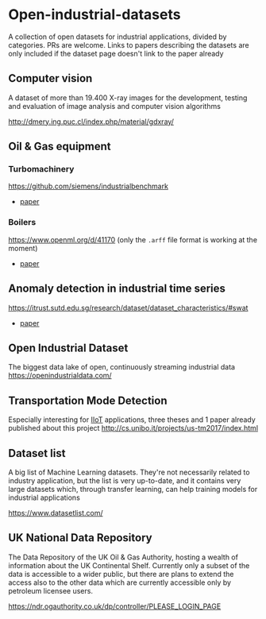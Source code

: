 # Open-industrial-datasets
A collection of open datasets for industrial applications, divided by categories. PRs are welcome. Links to papers describing the datasets are only included if the dataset page doesn't link to the paper already

## Computer vision
A dataset of more than 19.400 X-ray images for the development, testing and evaluation of image analysis and computer vision algorithms

http://dmery.ing.puc.cl/index.php/material/gdxray/

## Oil & Gas equipment
### Turbomachinery
https://github.com/siemens/industrialbenchmark 

- [paper](https://www.openml.org/d/23383)
### Boilers
https://www.openml.org/d/41170 (only the `.arff` file format is working at the moment) 

 - [paper](https://ieeexplore.ieee.org/ielx7/6287639/8274985/08501917.pdf?tp=&arnumber=8501917&isnumber=8274985)

## Anomaly detection in industrial time series
https://itrust.sutd.edu.sg/research/dataset/dataset_characteristics/#swat
 
 - [paper](https://www.researchgate.net/publication/305809559_A_Dataset_to_Support_Research_in_the_Design_of_Secure_Water_Treatment_Systems)

## Open Industrial Dataset
The biggest data lake of open, continuously streaming industrial data
https://openindustrialdata.com/

## Transportation Mode Detection
Especially interesting for [IIoT](https://en.wikipedia.org/wiki/Industrial_Internet_of_Things) applications, three theses and 1 paper already published about this project
http://cs.unibo.it/projects/us-tm2017/index.html

## Dataset list
A big list of Machine Learning datasets. They're not necessarily related to industry application, but the list is very up-to-date, and it contains very large datasets which, through transfer learning, can help training models for industrial applications

https://www.datasetlist.com/

## UK National Data Repository
The Data Repository of the UK Oil & Gas Authority, hosting a wealth of information about the UK Continental Shelf. Currently only a subset of the data is accessible to a wider public, but there are plans to extend the access also to the other data which are currently accessible only by petroleum licensee users.

https://ndr.ogauthority.co.uk/dp/controller/PLEASE_LOGIN_PAGE
